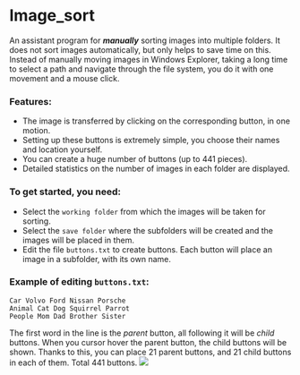 # Image_sort
An assistant program for ***manually*** sorting images into multiple folders.
It does not sort images automatically, but only helps to save time on this.
Instead of manually moving images in Windows Explorer, taking a long time to select a path and navigate through the file system, you do it with one movement and a mouse click.
### Features:
- The image is transferred by clicking on the corresponding button, in one motion.
- Setting up these buttons is extremely simple, you choose their names and location yourself.
- You can create a huge number of buttons (up to 441 pieces).
- Detailed statistics on the number of images in each folder are displayed.
### To get started, you need:
- Select the `working folder` from which the images will be taken for sorting.
- Select the `save folder` where the subfolders will be created and the images will be placed in them.
- Edit the file `buttons.txt` to create buttons. Each button will place an image in a subfolder, with its own name.
### Example of editing `buttons.txt`:
```
Car Volvo Ford Nissan Porsche
Animal Cat Dog Squirrel Parrot
People Mom Dad Brother Sister
```
The first word in the line is the *parent* button, all following it will be *child* buttons. When you cursor hover the parent button, the child buttons will be shown.
Thanks to this, you can place 21 parent buttons, and 21 child buttons in each of them. Total 441 buttons.
![](https://ibb.co/YjRqcYJ)